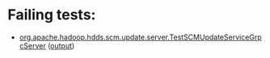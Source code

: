 # Failing tests: 

 * [org.apache.hadoop.hdds.scm.update.server.TestSCMUpdateServiceGrpcServer](hadoop-hdds/server-scm/org.apache.hadoop.hdds.scm.update.server.TestSCMUpdateServiceGrpcServer.txt) ([output](hadoop-hdds/server-scm/org.apache.hadoop.hdds.scm.update.server.TestSCMUpdateServiceGrpcServer-output.txt))
